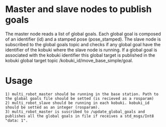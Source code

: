 Master and slave nodes to publish goals
=====================================================================
The master node reads a list of global goals. Each global goal is composed of an identifier (id) and a stamped pose (pose_stamped). The slave node is subscribed to the global goals topic and checks if any global goal have the identifier of the kobuki where the slave node is running. If a global goal is associated with the kobuki identifier this global target is published in the kobuki global target topic /kobuki_id/move_base_simple/goal.

Usage
=====================================================================
    1) multi_robot_master should be running in the base station. Path to the global goals file should be setted (is recieved as a rosparam)
    2) multi_robot_slave should be running in each kobuki. kobuki_id should be setted as an integer (rosparam).
    3) multi_robot_master is suscribed to /update_global_goals and publishes all the global goals in file if receives a std_msgs/Int8 "data: 1".
